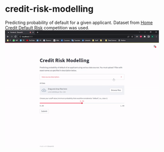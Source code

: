 # credit-risk-modelling
Predicting probability of default for a given applicant. Dataset from [Home Credit Default Risk](https://www.kaggle.com/competitions/home-credit-default-risk/data) competition was used. 
![](demo.gif)
